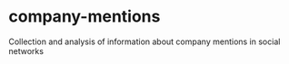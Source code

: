 # company-mentions
Collection and analysis of information about company mentions in social networks
